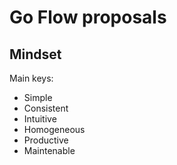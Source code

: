# Go Flow proposals

## Mindset

Main keys:

 * Simple
 * Consistent
 * Intuitive
 * Homogeneous
 * Productive
 * Maintenable